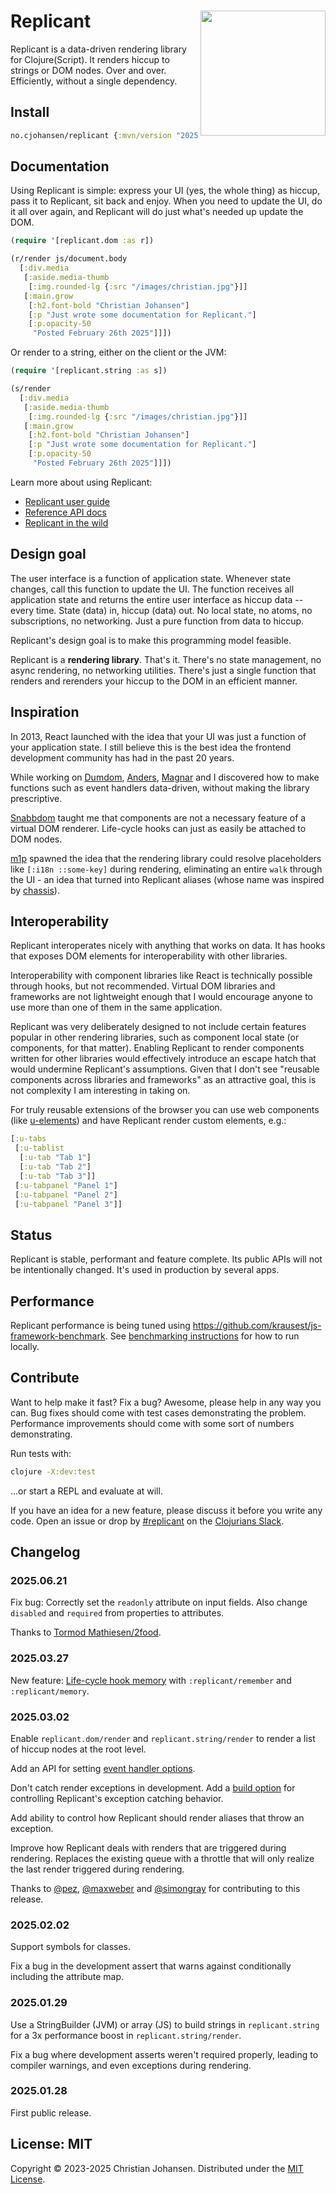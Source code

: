 # <img src="logo.svg" align="right" width="200"> Replicant

Replicant is a data-driven rendering library for Clojure(Script). It renders
hiccup to strings or DOM nodes. Over and over. Efficiently, without a single
dependency.

## Install

```clj
no.cjohansen/replicant {:mvn/version "2025.06.21"}
```

## Documentation

Using Replicant is simple: express your UI (yes, the whole thing) as hiccup,
pass it to Replicant, sit back and enjoy. When you need to update the UI, do it
all over again, and Replicant will do just what's needed up update the DOM.

```clj
(require '[replicant.dom :as r])

(r/render js/document.body
  [:div.media
   [:aside.media-thumb
    [:img.rounded-lg {:src "/images/christian.jpg"}]]
   [:main.grow
    [:h2.font-bold "Christian Johansen"]
    [:p "Just wrote some documentation for Replicant."]
    [:p.opacity-50
     "Posted February 26th 2025"]]])
```

Or render to a string, either on the client or the JVM:

```clj
(require '[replicant.string :as s])

(s/render
  [:div.media
   [:aside.media-thumb
    [:img.rounded-lg {:src "/images/christian.jpg"}]]
   [:main.grow
    [:h2.font-bold "Christian Johansen"]
    [:p "Just wrote some documentation for Replicant."]
    [:p.opacity-50
     "Posted February 26th 2025"]]])
```

Learn more about using Replicant:

- [Replicant user guide](https://replicant.fun/learn/)
- [Reference API docs](https://cljdoc.org/d/no.cjohansen/replicant/)
- [Replicant in the wild](https://replicant.fun/in-the-wild/)

## Design goal

The user interface is a function of application state. Whenever state changes,
call this function to update the UI. The function receives all application state
and returns the entire user interface as hiccup data -- every time. State (data)
in, hiccup (data) out. No local state, no atoms, no subscriptions, no
networking. Just a pure function from data to hiccup.

Replicant's design goal is to make this programming model feasible.

Replicant is a **rendering library**. That's it. There's no state management, no
async rendering, no networking utilities. There's just a single function that
renders and rerenders your hiccup to the DOM in an efficient manner.

## Inspiration

In 2013, React launched with the idea that your UI was just a function of your
application state. I still believe this is the best idea the frontend
development community has had in the past 20 years.

While working on [Dumdom](https://github.com/cjohansen/dumdom),
[Anders](https://github.com/duckyuck), [Magnar](https://magnars.com/) and I
discovered how to make functions such as event handlers data-driven, without
making the library prescriptive.

[Snabbdom](https://github.com/snabbdom) taught me that components are not a
necessary feature of a virtual DOM renderer. Life-cycle hooks can just as easily
be attached to DOM nodes.

[m1p](https://github.com/cjohansen/m1p) spawned the idea that the rendering
library could resolve placeholders like `[:i18n ::some-key]` during rendering,
eliminating an entire `walk` through the UI - an idea that turned into Replicant
aliases (whose name was inspired by
[chassis](https://github.com/onionpancakes/chassis)).

## Interoperability

Replicant interoperates nicely with anything that works on data. It has hooks
that exposes DOM elements for interoperability with other libraries.

Interoperability with component libraries like React is technically possible
through hooks, but not recommended. Virtual DOM libraries and frameworks are not
lightweight enough that I would encourage anyone to use more than one of them in
the same application.

Replicant was very deliberately designed to not include certain features popular
in other rendering libraries, such as component local state (or components, for
that matter). Enabling Replicant to render components written for other
libraries would effectively introduce an escape hatch that would undermine
Replicant's assumptions. Given that I don't see "reusable components across
libraries and frameworks" as an attractive goal, this is not complexity I am
interesting in taking on.

For truly reusable extensions of the browser you can use web components (like
[u-elements](https://u-elements.github.io/)) and have Replicant render custom
elements, e.g.:

```clj
[:u-tabs
 [:u-tablist
  [:u-tab "Tab 1"]
  [:u-tab "Tab 2"]
  [:u-tab "Tab 3"]]
 [:u-tabpanel "Panel 1"]
 [:u-tabpanel "Panel 2"]
 [:u-tabpanel "Panel 3"]]
```

## Status

Replicant is stable, performant and feature complete. Its public APIs will not
be intentionally changed. It's used in production by several apps.

## Performance

Replicant performance is being tuned using
https://github.com/krausest/js-framework-benchmark. See [benchmarking
instructions](benchmarking.md) for how to run locally.

## Contribute

Want to help make it fast? Fix a bug? Awesome, please help in any way you can.
Bug fixes should come with test cases demonstrating the problem. Performance
improvements should come with some sort of numbers demonstrating.

Run tests with:

```sh
clojure -X:dev:test
```

...or start a REPL and evaluate at will.

If you have an idea for a new feature, please discuss it before you write any
code. Open an issue or drop by
[#replicant](https://clojurians.slack.com/archives/C06JZ4X334N) on the
[Clojurians Slack](http://clojurians.net/).

## Changelog

### 2025.06.21

Fix bug: Correctly set the `readonly` attribute on input fields. Also change
`disabled` and `required` from properties to attributes.

Thanks to [Tormod Mathiesen/2food](https://github.com/2food).

### 2025.03.27

New feature: [Life-cycle hook
memory](https://replicant.fun/life-cycle-hooks/#memory) with
`:replicant/remember` and `:replicant/memory`.

### 2025.03.02

Enable `replicant.dom/render` and `replicant.string/render` to render a list of
hiccup nodes at the root level.

Add an API for setting [event handler
options](https://replicant.fun/event-handlers/#options).

Don't catch render exceptions in development. Add a [build
option](https://replicant.fun/build-options/) for controlling Replicant's
exception catching behavior.

Add ability to control how Replicant should render aliases that throw an
exception.

Improve how Replicant deals with renders that are triggered during rendering.
Replaces the existing queue with a throttle that will only realize the last
render triggered during rendering.

Thanks to [@pez](https://github.com/pez),
[@maxweber](https://github.com/maxweber) and
[@simongray](https://github.com/simongray) for contributing to this release.

### 2025.02.02

Support symbols for classes.

Fix a bug in the development assert that warns against conditionally including
the attribute map.

### 2025.01.29

Use a StringBuilder (JVM) or array (JS) to build strings in `replicant.string`
for a 3x performance boost in `replicant.string/render`.

Fix a bug where development asserts weren't required properly, leading to
compiler warnings, and even exceptions during rendering.

### 2025.01.28

First public release.

## License: MIT

Copyright © 2023-2025 Christian Johansen. Distributed under the [MIT
License](https://opensource.org/license/mit).
